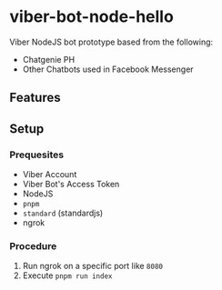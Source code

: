 # viber-bot-node-hello

Viber NodeJS bot prototype based from the following:

- Chatgenie PH
- Other Chatbots used in Facebook Messenger

## Features

## Setup

### Prequesites

- Viber Account
- Viber Bot's Access Token
- NodeJS
- `pnpm`
- `standard` (standardjs)
- ngrok

### Procedure

1. Run ngrok on a specific port like `8080`
2. Execute `pnpm run index`
